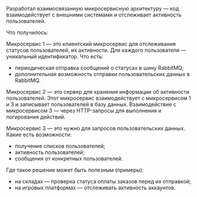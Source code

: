 Разработал взаимосвязанную микросервисную архитектуру — код взаимодействует 
с внешними системами и отслеживает активность пользователей. 

Что получилось:

Микросервис 1 — это клиентский микросервис для отслеживания статусов пользователей, их активности. Для каждого пользователя — уникальный идентификатор. Что есть: 
- периодическая отправка сообщений о статусах в шину RabbitMQ;
- дополнительная возможность отправки пользовательских данных в RabbitMQ.

Микросервис 2 — это сервер для хранения информации об активности пользователей. Этот микросервис взаимодействует с микросервисом 1 и 3 и записывает пользователей в базу данных. Взаимодействие с микросервисом 3 — через HTTP-запросы для выполнения и логирования действий.

Микросервис 3 — это нужно для запросов пользовательских данных. Какие есть возможности:
- получение списков пользователей;
- активность пользователей; 
- сообщения от конкретных пользователей.

Где такое решение может быть полезным (примеры):
- на складах — проверка статуса оплаты заказов перед их отправкой;
- на игровых платформах — отслеживать активность аккаунтов.
